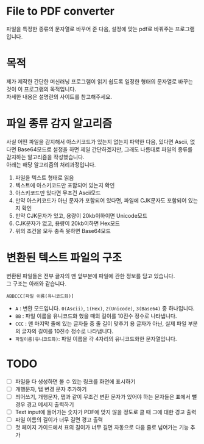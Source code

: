 # File to PDF converter

파일을 특정한 종류의 문자열로 바꾸어 준 다음, 설정에 맞는 pdf로 바꿔주는 프로그램입니다.

# 목적

제가 제작한 간단한 머신러닝 프로그램이 읽기 쉽도록 일정한 형태의 문자열로 바꾸는 것이 이 프로그램의 목적입니다.  
자세한 내용은 설명란의 사이트를 참고해주세요.

# 파일 종류 감지 알고리즘

사실 어떤 파일을 감지해서 아스키코드가 있는지 없는지 파악한 다음, 있다면 Ascii, 없다면 Base64모드로 설정을 하면 제일 간단하겠지만, 그래도 나름대로 파일의 종류를 감지하는 알고리즘을 작성했습니다.  
아래는 해당 알고리즘의 처리과정입니다.

1. 파일을 텍스트 형태로 읽음
2. 텍스트에 아스키코드만 포함되어 있는지 확인
3. 아스키코드만 있다면 무조건 Ascii모드
4. 만약 아스키코드가 아닌 문자가 포함되어 있다면, 파일에 CJK문자도 포함되어 있는지 확인
5. 만약 CJK문자가 있고, 용량이 20kb이하이면 Unicode모드
6. CJK문자가 없고, 용량이 20kb이하면 Hex모드
7. 위의 조건을 모두 충족 못하면 Base64모드

# 변환된 텍스트 파일의 구조

변환된 파일들은 전부 글자의 맨 앞부분에 파일에 관한 정보를 담고 있습니다.  
그 구조는 아래와 같습니다.

`ABBCCC[파일 이름(유니코드화)]`

- `A` : 변환 모드입니다. `0(Ascii)`, `1(Hex)`, `2(Unicode)`, `3(Base64)` 중 하나입니다.
- `BB` : 파일 이름을 유니코드화 했을 때의 길이를 10진수 정수로 나타냅니다.
- `CCC` : 맨 마지막 줄에 있는 글자들 중 줄 길이 맞추기 용 글자가 아닌, 실제 파일 부분의 글자의 길이를 10진수 정수로 나타냅니다.
- `파일이름(유니코드화)`: 파일 이름을 각 4자리의 유니코드화한 문자열입니다.

# TODO

- [ ] 파일을 다 생성하면 볼 수 있는 링크를 화면에 표시하기
- [ ] 개행문자, 탭 변경 문자 추가하기
- [ ] 띄어쓰기, 개행문자, 탭과 같이 무조건 변환 문자가 있어야 하는 문자들은 표에서 뺄 경우 경고 메세지 출력하기
- [ ] Text input에 들어가는 숫자가 PDF에 맞지 않을 정도로 클 때 그에 대한 경고 출력
- [ ] 파일 이름의 길이가 너무 길면 경고 출력
- [ ] 첫 페이지 가이드에서 표의 길이가 너무 길면 자동으로 다음 줄로 넘어가는 기능 추가
